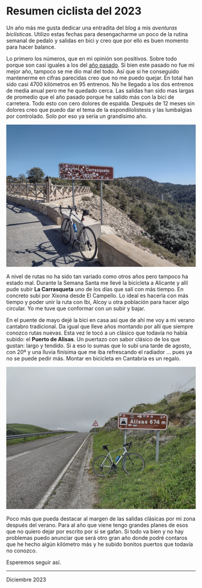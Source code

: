 

# Resumen ciclista del 2023

Un año más me gusta dedicar una entradita del blog a mis *aventuras biclísticas*. Utilizo estas fechas para desengacharme un poco de la rutina semanal de pedalo y salidas en bici y creo que por ello es buen momento para hacer balance. 

Lo primero los números, que en mi opinión son positivos. Sobre todo porque son casi iguales a los del [año pasado](http://panicerror.org/blog/resumen-ciclista-2022.md.html). Si bien este pasado no fue mi mejor año, tampoco se me dio mal del todo. Así que si he conseguido mantenerme en cifras parecidas creo que no me puedo quejar. En total han sido casi 4700 kilómetros en 95 entrenos. No he llegado a los dos entrenos de media anual pero me he quedado cerca. Las salidas han sido mas largas de promedio que el año pasado porque he salido más con la bici de carretera. Todo esto con cero dolores de espalda. Después de 12 meses sin dolores creo que puedo dar el tema de la espondilolistesis y las lumbalgias por controlado. Solo por eso ya sería un grandísimo año.

![](../img/la-carrasqueta.jpg)

A nivel de rutas no ha sido tan variado como otros años pero tampoco ha estado mal. Durante la Semana Santa me llevé la bicicleta a Alicante y allí pude subir **La Carrasqueta** uno de los días que salí con más tiempo. En concreto subí por Xixona desde El Campello. Lo ideal es hacerla con más tiempo y poder unir la ruta con Ibi, Alcoy u otra población para hacer algo circular. Yo me tuve que conformar con un subir y bajar.

En el puente de mayo dejé la bici en casa así que de ahí me voy a mi verano cantabro tradicional. Da igual que lleve años montando por allí que siempre conozco rutas nuevas. Esta vez le tocó a un clásico que todavía no había subido: el **Puerto de Alisas**. Un puertazo con sabor clásico de los que gustan: largo y tendido. Si a eso lo sumas que lo subí una tarde de agosto, con 20º y una lluvia finísima que me iba refrescando el radiador ... pues ya no se puede pedir más. Montar en bicicleta en Cantabria es un regalo. 


![](../img/alisas.jpg)

Poco más que pueda destacar al margen de las salidas clásicas por mi zona después del verano. Para al año que viene tengo grandes planes de esos que no quiero dejar por escrito por si se gafan. Si todo va bien y no hay problemas puedo anunciar que será otro gran año donde podré contaros que he hecho algún kilómetro más y he subido bonitos puertos que todavía no conozco.

Esperemos seguir así.

---

Diciembre 2023

